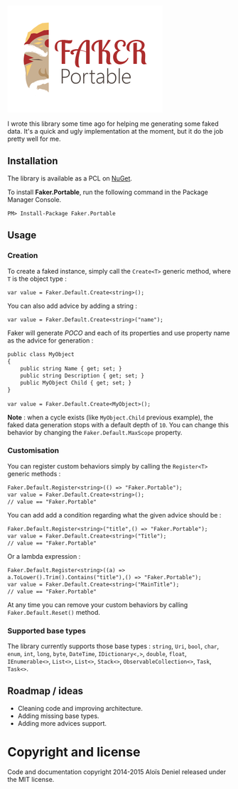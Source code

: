 ![Faker.Portable](Documentation/logo-wide.png)

I wrote this library some time ago for helping me generating some faked data. It's a quick and ugly implementation at the moment, but it do the job pretty well for me.


## Installation

The library is available as a PCL on [NuGet](https://www.nuget.org/packages/Faker.Portable/).

To install **Faker.Portable**, run the following command in the Package Manager Console.

	PM> Install-Package Faker.Portable

## Usage

### Creation

To create a faked instance, simply call the `Create<T>` generic method, where `T` is the object type :

	var value = Faker.Default.Create<string>();

You can also add advice by adding a string : 

	var value = Faker.Default.Create<string>("name");

Faker will generate *POCO* and each of its properties and use property name as the advice for generation :

	public class MyObject
	{
		public string Name { get; set; }
		public string Description { get; set; }
		public MyObject Child { get; set; }
	}

	var value = Faker.Default.Create<MyObject>();

**Note** : when a cycle exists (like `MyObject.Child` previous example), the faked data generation stops with a default depth of `10`. You can change this behavior by changing the `Faker.Default.MaxScope` property. 

### Customisation

You can register custom behaviors simply by calling the `Register<T>` generic methods :
	
	Faker.Default.Register<string>(() => "Faker.Portable");
	var value = Faker.Default.Create<string>();
	// value == "Faker.Portable"

You can add add a condition regarding what the given advice should be :

	Faker.Default.Register<string>("title",() => "Faker.Portable");
	var value = Faker.Default.Create<string>("Title");
	// value == "Faker.Portable"

Or a lambda expression :

	Faker.Default.Register<string>((a) => a.ToLower().Trim().Contains("title"),() => "Faker.Portable");
	var value = Faker.Default.Create<string>("MainTitle");
	// value == "Faker.Portable"

At any time you can remove your custom behaviors by calling `Faker.Default.Reset()` method.

### Supported base types

The library currently supports those base types : `string`, `Uri`, `bool`, `char`, `enum`, `int`, `long`, `byte`, `DateTime`, `IDictionary<,>`, `double`,  `float`, `IEnumerable<>`, `List<>`, `List<>`, `Stack<>`, `ObservableCollection<>`, `Task`, `Task<>`.

## Roadmap / ideas

* Cleaning code and improving architecture.
* Adding missing base types.
* Adding more advices support.

# Copyright and license

Code and documentation copyright 2014-2015 Aloïs Deniel released under the MIT license.